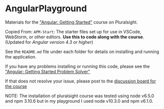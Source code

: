# AngularPlayground
Materials for the ["Angular: Getting Started"](http://bit.ly/Angular-GettingStarted) course on Pluralsight.

Copied From: `APM-Start`: The starter files set up for use in VSCode, WebStorm, or other editors. **Use this to code along with the course**. (Updated for <i>Angular version 4.3 or higher</i>)

See the `README.md` file under each folder for details on installing and running the application.

If you have any problems installing or running this code, please see the ["Angular: Getting Started Problem Solver"](http://blogs.msmvps.com/deborahk/angular-2-getting-started-problem-solver/)

If that does not resolve your issue, please post to the [discussion board for the course](https://app.pluralsight.com/library/courses/angular-2-getting-started-update/discussion)

NOTE: The installation of pluralsight course was tested using node v6.5.0 and npm 3.10.6 but in my playground I used node v10.3.0 and npm v6.1.0.
